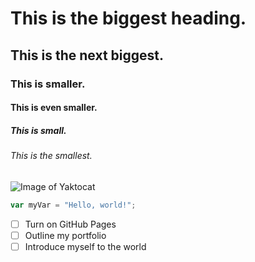 # This is the biggest heading.
## This is the next biggest.
### This is smaller.
#### This is even smaller.
##### This is small.
###### This is the smallest.
![Image of Yaktocat](https://octodex.github.com/images/yaktocat.png)
``` javascript
var myVar = "Hello, world!";
```
- [ ] Turn on GitHub Pages
- [ ] Outline my portfolio
- [ ] Introduce myself to the world

